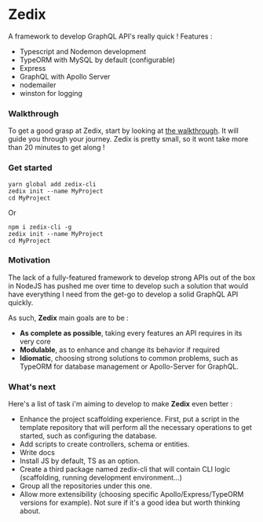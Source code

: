 # Zedix

A framework to develop GraphQL API's really quick !
Features :

* Typescript and Nodemon development
* TypeORM with MySQL by default (configurable)
* Express
* GraphQL with Apollo Server
* nodemailer
* winston for logging

### Walkthrough
To get a good grasp at Zedix, start by looking at [the walkthrough](docs/walkthrough.md). It will guide you
through your journey. Zedix is pretty small, so it wont take more than 20 minutes to get along !

### Get started

```
yarn global add zedix-cli
zedix init --name MyProject
cd MyProject
```

Or

```
npm i zedix-cli -g
zedix init --name MyProject
cd MyProject
```

### Motivation
The lack of a fully-featured framework to develop strong APIs out of the box in NodeJS has pushed me
over time to develop such a solution that would have everything I need from the get-go to develop a solid
GraphQL API quickly.

As such, **Zedix** main goals are to be :
* **As complete as possible**, taking every features an API requires in its very core
* **Modulable**, as to enhance and change its behavior if required
* **Idiomatic**, choosing strong solutions to common problems, such as TypeORM for database management or Apollo-Server for GraphQL.

### What's next
Here's a list of task i'm aiming to develop to make **Zedix** even better :
* Enhance the project scaffolding experience. First, put a script in the template repository that will perform all the necessary
operations to get started, such as configuring the database.
* Add scripts to create controllers, schema or entities.
* Write docs
* Install JS by default, TS as an option.
* Create a third package named zedix-cli that will contain CLI logic (scaffolding, running development environment...)
* Group all the repositories under this one.
* Allow more extensibility (choosing specific Apollo/Express/TypeORM versions for example). Not sure if it's
a good idea but worth thinking about.
